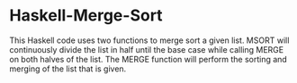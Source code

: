 # Haskell-Merge-Sort
This Haskell code uses two functions to merge sort a given list. MSORT will continuously divide the list in half until the base case while calling MERGE on both halves of the list. The MERGE function will perform the sorting and merging of the list that is given.
